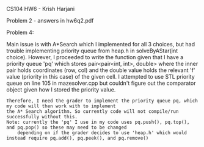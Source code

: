 CS104 HW6 - Krish Harjani

Problem 2 - answers in hw6q2.pdf

Problem 4:

Main issue is with A*Search which I implemented for all 3 choices, but had trouble implementing priority queue from heap.h 
	in solveByAStar(int choice). However, I proceeded to write the function given that I have a priority queue 'pq' which
	stores pair<pair<int, int>, double> where the inner pair holds coordinates (row, col) and the double value holds
	the relevant 'f' value (priority in this case) of the given cell. I attempted to use STL priority queue on line 105
	in mazesolver.cpp but couldn't figure out the comparator object given how I stored the priority value. 

	Therefore, I need the grader to implement the priority queue pq, which my code will then work with to implement
	the A* Search algorithm. So currently code will not compile/run successfully without this. 
	Note: currently the 'pq' I use in my code uses pq.push(), pq.top(), and pq.pop() so these may need to be changed
		depending on if the grader decides to use 'heap.h' which would instead require pq.add(), pq.peek(), and pq.remove()